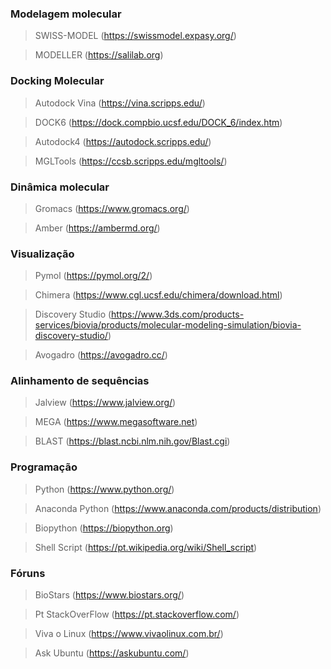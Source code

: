 ### Modelagem molecular

> SWISS-MODEL (https://swissmodel.expasy.org/)

> MODELLER (https://salilab.org)


### Docking Molecular

> Autodock Vina (https://vina.scripps.edu/)

> DOCK6 (https://dock.compbio.ucsf.edu/DOCK_6/index.htm)

> Autodock4 (https://autodock.scripps.edu/)

> MGLTools (https://ccsb.scripps.edu/mgltools/)



### Dinâmica molecular

> Gromacs (https://www.gromacs.org/)

> Amber (https://ambermd.org/)


### Visualização

> Pymol (https://pymol.org/2/)

> Chimera (https://www.cgl.ucsf.edu/chimera/download.html)

> Discovery Studio (https://www.3ds.com/products-services/biovia/products/molecular-modeling-simulation/biovia-discovery-studio/)

> Avogadro (https://avogadro.cc/)


### Alinhamento de sequências

> Jalview (https://www.jalview.org/)

> MEGA (https://www.megasoftware.net)

> BLAST (https://blast.ncbi.nlm.nih.gov/Blast.cgi)


### Programação

> Python (https://www.python.org/)

> Anaconda Python (https://www.anaconda.com/products/distribution)

> Biopython (https://biopython.org)

> Shell Script (https://pt.wikipedia.org/wiki/Shell_script)


### Fóruns

> BioStars (https://www.biostars.org/)

> Pt StackOverFlow (https://pt.stackoverflow.com/)

> Viva o Linux (https://www.vivaolinux.com.br/)

> Ask Ubuntu (https://askubuntu.com/)
